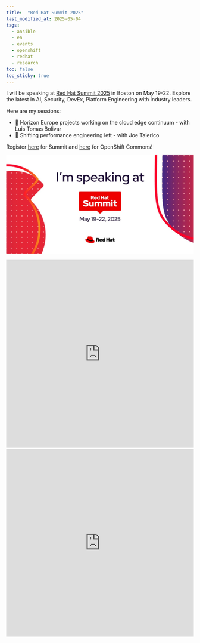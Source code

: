 ```yaml
---
title:  "Red Hat Summit 2025"
last_modified_at: 2025-05-04
tags:
  - ansible
  - en
  - events
  - openshift
  - redhat
  - research
toc: false
toc_sticky: true
---
```


I will be speaking at [Red Hat Summit 2025](https://www.redhat.com/en/summit) in Boston on May 19-22. Explore the latest in AI, Security, DevEx, Platform Engineering with industry leaders.

Here are my sessions:

 - 🧠 Horizon Europe projects working on the cloud edge continuum - with Luis Tomas Bolivar
 - 🔧 Shifting performance engineering left - with Joe Talerico

Register [here](https://www.redhat.com/en/summit) for Summit and [here](https://commons.openshift.org/gatherings/summit-25-may-19/) for OpenShift Commons!

![](/assets/images/posts/2025-05-04-rh-summit25.jpg)

<iframe src="https://docs.google.com/gview?url=https://raw.githubusercontent.com/josecastillolema/talks/main/2025-rh-summit/horizon.pdf&embedded=true" style="width:100%; height: unset; aspect-ratio: 1/1;" frameborder="0"></iframe>

<iframe src="https://docs.google.com/gview?url=https://raw.githubusercontent.com/josecastillolema/talks/main/2025-rh-summit/shift-left.pdf&embedded=true" style="width:100%; height: unset; aspect-ratio: 1/1;" frameborder="0"></iframe>